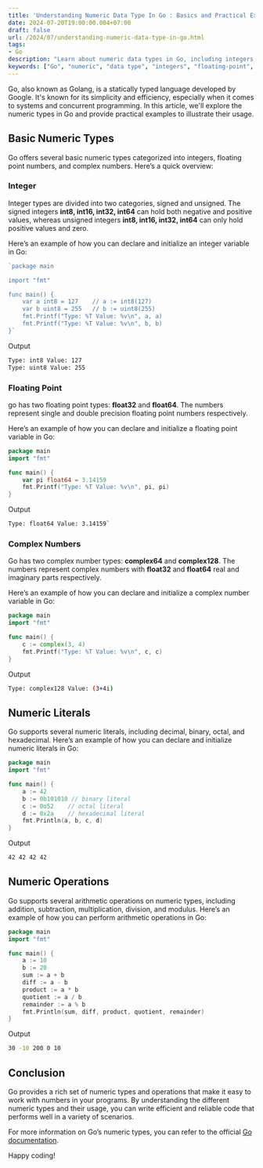 ```yaml
---
title: 'Understanding Numeric Data Type In Go : Basics and Practical Examples'
date: 2024-07-20T19:00:00.004+07:00
draft: false
url: /2024/07/understanding-numeric-data-type-in-go.html
tags: 
- Go
description: "Learn about numeric data types in Go, including integers, floating-point numbers, and complex numbers. Explore practical examples."
keywords: ["Go", "numeric", "data type", "integers", "floating-point", "complex numbers", "examples"]
---
```


Go, also known as Golang, is a statically typed language developed by Google. It's known for its simplicity and efficiency, especially when it comes to systems and concurrent programming. In this article, we'll explore the numeric types in Go and provide practical examples to illustrate their usage.

Basic Numeric Types
-------------------

Go offers several basic numeric types categorized into integers, floating point numbers, and complex numbers. Here’s a quick overview:

### Integer

Integer types are divided into two categories, signed and unsigned. The signed integers **int8, int16, int32, int64** can hold both negative and positive values, whereas unsigned integers **int8, int16, int32, int64** can only hold positive values and zero.

Here’s an example of how you can declare and initialize an integer variable in Go:

```go
`package main

import "fmt"

func main() {
    var a int8 = 127    // a := int8(127)
    var b uint8 = 255   // b := uint8(255)
    fmt.Printf("Type: %T Value: %v\n", a, a)
    fmt.Printf("Type: %T Value: %v\n", b, b)
}` 

```

Output

```bash
Type: int8 Value: 127
Type: uint8 Value: 255

```

### Floating Point

go has two floating point types: **float32** and **float64**. The numbers represent single and double precision floating point numbers respectively.

Here’s an example of how you can declare and initialize a floating point variable in Go:

```go
package main
import "fmt"

func main() {
    var pi float64 = 3.14159
    fmt.Printf("Type: %T Value: %v\n", pi, pi)
}

```

Output

```bash
Type: float64 Value: 3.14159`

```

### Complex Numbers

Go has two complex number types: **complex64** and **complex128**. The numbers represent complex numbers with **float32** and **float64** real and imaginary parts respectively.

Here’s an example of how you can declare and initialize a complex number variable in Go:

```go
package main
import "fmt"

func main() {
    c := complex(3, 4)
    fmt.Printf("Type: %T Value: %v\n", c, c)
}

```

Output

```bash
Type: complex128 Value: (3+4i)

```

Numeric Literals
----------------

Go supports several numeric literals, including decimal, binary, octal, and hexadecimal. Here’s an example of how you can declare and initialize numeric literals in Go:

```go
package main
import "fmt"

func main() {
    a := 42
    b := 0b101010 // binary literal
    c := 0o52    // octal literal
    d := 0x2a    // hexadecimal literal
    fmt.Println(a, b, c, d)
}

```

Output

```bash
42 42 42 42

```

Numeric Operations
------------------

Go supports several arithmetic operations on numeric types, including addition, subtraction, multiplication, division, and modulus. Here’s an example of how you can perform arithmetic operations in Go:

```go
package main
import "fmt"

func main() {
    a := 10
    b := 20
    sum := a + b
    diff := a - b
    product := a * b
    quotient := a / b
    remainder := a % b
    fmt.Println(sum, diff, product, quotient, remainder)
}

```

Output

```bash
30 -10 200 0 10

```

Conclusion
----------

Go provides a rich set of numeric types and operations that make it easy to work with numbers in your programs. By understanding the different numeric types and their usage, you can write efficient and reliable code that performs well in a variety of scenarios.

For more information on Go’s numeric types, you can refer to the official [Go documentation](https://golang.org/ref/spec#Numeric_types).

Happy coding!